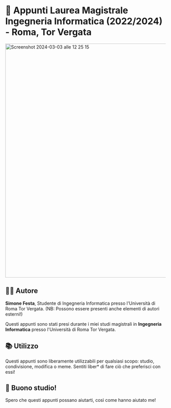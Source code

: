 # 📝 Appunti Laurea Magistrale Ingegneria Informatica (2022/2024) - Roma, Tor Vergata

<img width="732" alt="Screenshot 2024-03-03 alle 12 25 15" src="https://github.com/simonefesta/University/assets/55951548/cab1ad6e-08e9-403b-9cf8-1804c9b82d65">

## 👨‍💻 Autore

**Simone Festa**, Studente di Ingegneria Informatica presso l'Università di Roma Tor Vergata.
(NB: Possono essere presenti anche elementi di autori esterni!)

Questi appunti sono stati presi durante i miei studi magistrali in **Ingegneria Informatica** presso l'Università di Roma Tor Vergata. 

## 📚 Utilizzo

Questi appunti sono liberamente utilizzabili per qualsiasi scopo: studio, condivisione, modifica o meme. 
Sentiti liber* di fare ciò che preferisci con essi!

## 🌟 Buono studio!

Spero che questi appunti possano aiutarti, così come hanno aiutato me!

